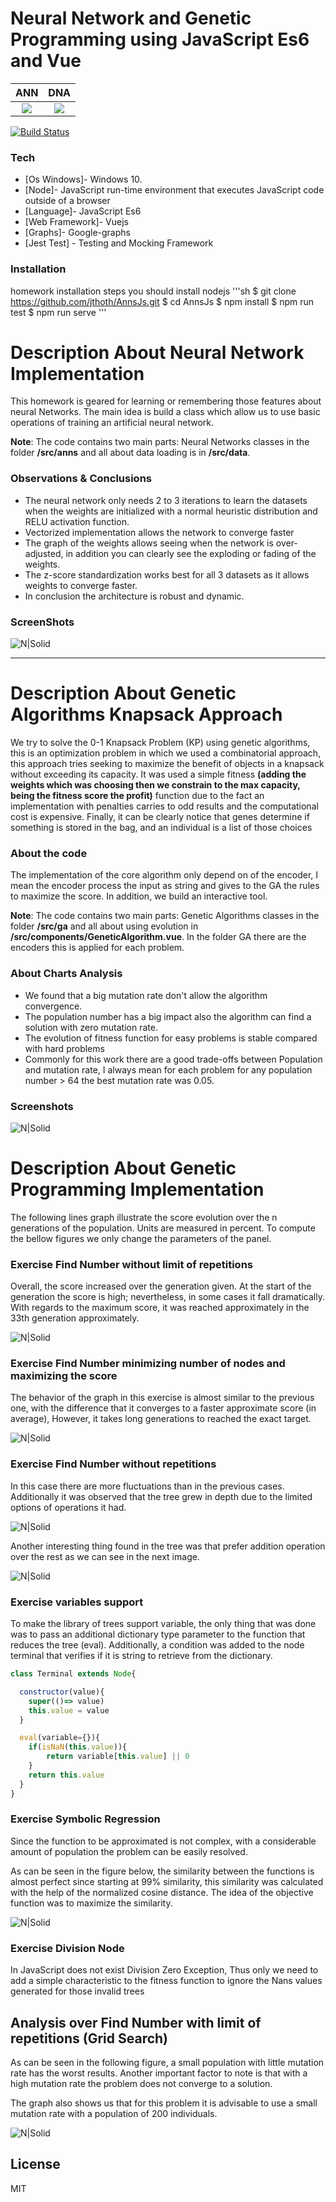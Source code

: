 # Neural Network and Genetic Programming using JavaScript Es6 and Vue

ANN | DNA
:-------------------------:|:-------------------------:
![](https://static.thenounproject.com/png/1503825-200.png) | ![](https://s3.us-east-2.amazonaws.com/upload-icon/uploads/icons/png/17374198251560147100-128.png)

[![Build Status](https://travis-ci.org/joemccann/dillinger.svg?branch=master)](https://travis-ci.org/joemccann/dillinger)

### Tech

* [Os Windows]- Windows 10.
* [Node]- JavaScript run-time environment that executes JavaScript code outside of a browser
* [Language]- JavaScript Es6
* [Web Framework]- Vuejs
* [Graphs]- Google-graphs
* [Jest Test] - Testing and Mocking Framework

### Installation
homework installation steps you should install nodejs
'''sh
$ git clone https://github.com/jthoth/AnnsJs.git
$ cd AnnsJs
$ npm install
$ npm run test
$ npm run serve
'''

# Description About Neural Network Implementation

This homework is geared for learning or remembering those features about neural Networks. The main idea is build a class which allow us to use basic operations of training an artificial neural network.

**Note**: The code contains two main parts: Neural Networks classes in the folder **/src/anns** and all about data loading is in **/src/data**.

### Observations & Conclusions
- The neural network only needs 2 to 3 iterations to learn the datasets when the weights are initialized with a normal heuristic distribution and RELU activation function.
- Vectorized implementation allows the network to converge faster
- The graph of the weights allows seeing when the network is over-adjusted, in addition you can clearly see the exploding or fading of the weights.
- The z-score standardization works best for all 3 datasets as it allows weights to converge faster.
- In conclusion the architecture is robust and dynamic.

### ScreenShots
![N|Solid](https://raw.githubusercontent.com/jthoth/AnnsJs/master/public/images/end.png)

---

# Description About Genetic Algorithms Knapsack Approach

We try to solve the 0-1 Knapsack Problem (KP) using genetic algorithms, this is an optimization problem in which we used a combinatorial approach, this approach tries seeking to maximize the benefit of objects in a knapsack without exceeding its capacity. It was used a simple fitness **(adding the weights which was choosing then we constrain to the max capacity, being the fitness score the profit)** function due to the fact an implementation with penalties carries to odd results and the computational cost is expensive. Finally, it can be clearly notice that genes determine if something is stored in the bag, and an individual is a list of those choices

### About the code
The implementation of the core algorithm only depend on of the encoder, I mean the encoder process the input as string and gives to the GA the rules to maximize the score. In addition, we build an interactive tool.

**Note**: The code contains two main parts: Genetic Algorithms classes in the folder **/src/ga** and all about using evolution in **/src/components/GeneticAlgorithm.vue**. In the folder GA there are the encoders this is applied for each problem.

### About Charts Analysis
- We found that a big mutation rate don't allow the algorithm convergence.
- The population number has a big impact also the algorithm can find a solution with zero mutation rate.
- The evolution of fitness function for easy problems is stable compared with hard problems
- Commonly for this work there are a good trade-offs between Population and mutation rate, I always mean for each problem for any population number > 64 the best mutation rate was 0.05.

### Screenshots

![N|Solid](https://raw.githubusercontent.com/jthoth/AnnsJs/master/public/images/ga.png)


# Description About Genetic Programming Implementation

The following lines graph illustrate the score evolution over the n generations of the population. Units are measured in percent. To compute the bellow figures we only change the parameters of the panel.


### Exercise Find Number without limit of repetitions
 Overall, the score increased over the generation given. At the start of the generation the score is high; nevertheless,  in some cases it fall dramatically.
With regards to the maximum score, it was reached approximately in the 33th generation approximately.

![N|Solid](https://raw.githubusercontent.com/jthoth/AnnsJs/master/public/images/fitness.png)

### Exercise Find Number minimizing number of nodes and maximizing the score
The behavior of the graph in this exercise is almost similar to the previous one, with the difference that it converges
to a faster approximate score (in average), However, it takes long generations to reached the exact target.

![N|Solid](https://raw.githubusercontent.com/jthoth/AnnsJs/master/public/images/accotedfitness.png)

### Exercise Find Number without repetitions
In this case there are more fluctuations than in the previous cases. Additionally it was observed that the tree grew in depth due to the limited options of operations it had.

![N|Solid](https://raw.githubusercontent.com/jthoth/AnnsJs/master/public/images/chartConstrained.png)

Another interesting thing found in the tree was that prefer addition operation over the rest as we can see in the next image.

![N|Solid](https://raw.githubusercontent.com/jthoth/AnnsJs/master/public/images/constrainedTree.png)

### Exercise variables support

To make the library of trees support variable, the only thing that was done was to pass an additional dictionary type parameter to the function that reduces the tree (eval). Additionally, a condition was added to the node terminal that verifies if it is string to retrieve from the dictionary.

```javascript
class Terminal extends Node{

  constructor(value){
    super(()=> value)
    this.value = value
  }

  eval(variable={}){
    if(isNaN(this.value)){
        return variable[this.value] || 0
    }
    return this.value
  }
}
```

### Exercise Symbolic Regression
Since the function to be approximated is not complex, with a considerable amount of population the problem can be easily resolved.

As can be seen in the figure below, the similarity between the functions is almost perfect since starting at 99% similarity, this similarity was calculated with the help of the normalized cosine distance. The idea of the objective function was to maximize the similarity.

![N|Solid](https://raw.githubusercontent.com/jthoth/AnnsJs/master/public/images/regresor.png)

### Exercise Division Node
In JavaScript does not exist Division Zero Exception, Thus only we need to add a simple characteristic to the fitness function to ignore the Nans values generated for those invalid trees

## Analysis over Find Number with limit of repetitions (Grid Search)

As can be seen in the following figure, a small population with little mutation rate has the worst results. Another important factor to note is that with a high mutation rate the problem does not converge to a solution.

The graph also shows us that for this problem it is advisable to use a small mutation rate with a population of 200 individuals.

![N|Solid](https://raw.githubusercontent.com/jthoth/AnnsJs/master/public/images/heatmap.png)


License
----

MIT

